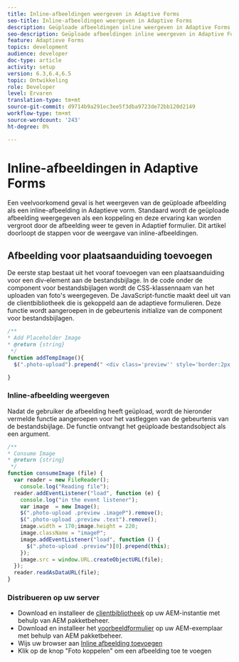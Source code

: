 ```yaml
---
title: Inline-afbeeldingen weergeven in Adaptive Forms
seo-title: Inline-afbeeldingen weergeven in Adaptive Forms
description: Geüploade afbeeldingen inline weergeven in Adaptive Forms
seo-description: Geüploade afbeeldingen inline weergeven in Adaptive Forms
feature: Adaptieve Forms
topics: development
audience: developer
doc-type: article
activity: setup
version: 6.3,6.4,6.5
topic: Ontwikkeling
role: Developer
level: Ervaren
translation-type: tm+mt
source-git-commit: d9714b9a291ec3ee5f3dba9723de72bb120d2149
workflow-type: tm+mt
source-wordcount: '243'
ht-degree: 0%

---
```



# Inline-afbeeldingen in Adaptive Forms

Een veelvoorkomend geval is het weergeven van de geüploade afbeelding als een inline-afbeelding in Adaptieve vorm. Standaard wordt de geüploade afbeelding weergegeven als een koppeling en deze ervaring kan worden vergroot door de afbeelding weer te geven in Adaptief formulier. Dit artikel doorloopt de stappen voor de weergave van inline-afbeeldingen.

## Afbeelding voor plaatsaanduiding toevoegen

De eerste stap bestaat uit het vooraf toevoegen van een plaatsaanduiding voor een div-element aan de bestandsbijlage. In de code onder de component voor bestandsbijlagen wordt de CSS-klassennaam van het uploaden van foto&#39;s weergegeven. De JavaScript-functie maakt deel uit van de clientbibliotheek die is gekoppeld aan de adaptieve formulieren. Deze functie wordt aangeroepen in de gebeurtenis initialize van de component voor bestandsbijlagen.

```javascript
/**
* Add Placeholder Image
* @return {string} 
 */
function addTempImage(){
  $(".photo-upload").prepend(" <div class='preview'' style='border:2px solid;height:225px;width:175px;text-align:center'><br><br><div class='text'>3.5mm * 4.5mm<br>2Mb max<br>Min 600dpi</div></div><br>");

}
```

### Inline-afbeelding weergeven

Nadat de gebruiker de afbeelding heeft geüpload, wordt de hieronder vermelde functie aangeroepen voor het vastleggen van de gebeurtenis van de bestandsbijlage. De functie ontvangt het geüploade bestandsobject als een argument.

```javascript
/**
* Consume Image
* @return {string} 
 */
function consumeImage (file) {
  var reader = new FileReader();
    console.log("Reading file");
  reader.addEventListener("load", function (e) {
    console.log("in the event listener");
    var image  = new Image();
    $(".photo-upload .preview .imageP").remove();
    $(".photo-upload .preview .text").remove();
    image.width = 170;image.height = 220;
    image.className = "imageP";
    image.addEventListener("load", function () {
      $(".photo-upload .preview")[0].prepend(this);
    });
    image.src = window.URL.createObjectURL(file);
  });
  reader.readAsDataURL(file); 
}
```

### Distribueren op uw server

* Download en installeer de [clientbibliotheek](assets/inline-image-client-library.zip) op uw AEM-instantie met behulp van AEM pakketbeheer.
* Download en installeer het [voorbeeldformulier](assets/inline-image-af.zip) op uw AEM-exemplaar met behulp van AEM pakketbeheer.
* Wijs uw browser aan [Inline afbeelding toevoegen](http://localhost:4502/content/dam/formsanddocuments/addinlineimage/jcr:content?wcmmode=disabled)
* Klik op de knop &quot;Foto koppelen&quot; om een afbeelding toe te voegen